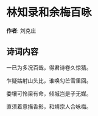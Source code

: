 # 林知录和余梅百咏

**作者**: 刘克庄

## 诗词内容

一已为多况百哉，得君诗卷久惊猜。

乍疑姑射山头比，谁唤勾芒雪里回。

委壤可怜渠有命，倾城岂是子无媒。

直须着意描香影，和靖宗人合咏梅。

